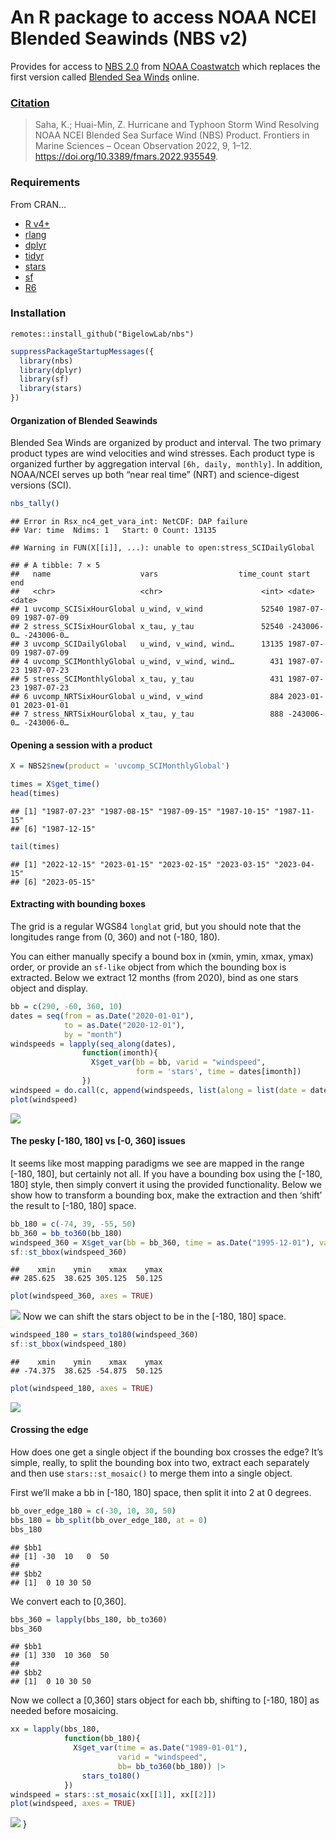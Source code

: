 An R package to access NOAA NCEI Blended Seawinds (NBS v2)
================

Provides for access to [NBS
2.0](https://coastwatch.noaa.gov/cwn/products/noaa-ncei-blended-seawinds-nbs-v2.html)
from [NOAA Coastwatch](https://coastwatch.noaa.gov/cwn/index.html) which
replaces the first version called [Blended Sea
Winds](https://www.ncei.noaa.gov/products/blended-sea-winds) online.

### [Citation](https://doi.org/10.3389/fmars.2022.935549)

> Saha, K.; Huai-Min, Z. Hurricane and Typhoon Storm Wind Resolving NOAA
> NCEI Blended Sea Surface Wind (NBS) Product. Frontiers in Marine
> Sciences – Ocean Observation 2022, 9, 1–12.
> <https://doi.org/10.3389/fmars.2022.935549>.

### Requirements

From CRAN…

-   [R v4+](https://www.r-project.org/)
-   [rlang](https://CRAN.R-project.org/package=rlang)
-   [dplyr](https://CRAN.R-project.org/package=dplyr)
-   [tidyr](https://CRAN.R-project.org/package=tidyr)
-   [stars](https://CRAN.R-project.org/package=stars)
-   [sf](https://CRAN.R-project.org/package=sf)
-   [R6](https://CRAN.R-project.org/package=R6)

### Installation

    remotes::install_github("BigelowLab/nbs")

``` r
suppressPackageStartupMessages({
  library(nbs)
  library(dplyr)
  library(sf)
  library(stars)
})
```

#### Organization of Blended Seawinds

Blended Sea Winds are organized by product and interval. The two primary
product types are wind velocities and wind stresses. Each product type
is organized further by aggregation interval `[6h, daily, monthly]`. In
addition, NOAA/NCEI serves up both “near real time” (NRT) and
science-digest versions (SCI).

``` r
nbs_tally()
```

    ## Error in Rsx_nc4_get_vara_int: NetCDF: DAP failure
    ## Var: time  Ndims: 1   Start: 0 Count: 13135

    ## Warning in FUN(X[[i]], ...): unable to open:stress_SCIDailyGlobal

    ## # A tibble: 7 × 5
    ##   name                    vars                  time_count start      end       
    ##   <chr>                   <chr>                      <int> <date>     <date>    
    ## 1 uvcomp_SCISixHourGlobal u_wind, v_wind             52540 1987-07-09 1987-07-09
    ## 2 stress_SCISixHourGlobal x_tau, y_tau               52540 -243006-0… -243006-0…
    ## 3 uvcomp_SCIDailyGlobal   u_wind, v_wind, wind…      13135 1987-07-09 1987-07-09
    ## 4 uvcomp_SCIMonthlyGlobal u_wind, v_wind, wind…        431 1987-07-23 1987-07-23
    ## 5 stress_SCIMonthlyGlobal x_tau, y_tau                 431 1987-07-23 1987-07-23
    ## 6 uvcomp_NRTSixHourGlobal u_wind, v_wind               884 2023-01-01 2023-01-01
    ## 7 stress_NRTSixHourGlobal x_tau, y_tau                 888 -243006-0… -243006-0…

#### Opening a session with a product

``` r
X = NBS2$new(product = 'uvcomp_SCIMonthlyGlobal')

times = X$get_time()
head(times)
```

    ## [1] "1987-07-23" "1987-08-15" "1987-09-15" "1987-10-15" "1987-11-15"
    ## [6] "1987-12-15"

``` r
tail(times)
```

    ## [1] "2022-12-15" "2023-01-15" "2023-02-15" "2023-03-15" "2023-04-15"
    ## [6] "2023-05-15"

#### Extracting with bounding boxes

The grid is a regular WGS84 `longlat` grid, but you should note that the
longitudes range from (0, 360) and not (-180, 180).

You can either manually specify a bound box in (xmin, ymin, xmax, ymax)
order, or provide an `sf-like` object from which the bounding box is
extracted. Below we extract 12 months (from 2020), bind as one stars
object and display.

``` r
bb = c(290, -60, 360, 10)
dates = seq(from = as.Date("2020-01-01"), 
            to = as.Date("2020-12-01"), 
            by = "month")
windspeeds = lapply(seq_along(dates),
                function(imonth){
                  X$get_var(bb = bb, varid = "windspeed", 
                            form = 'stars', time = dates[imonth])
                }) 
windspeed = do.call(c, append(windspeeds, list(along = list(date = dates))))
plot(windspeed)
```

![](README_files/figure-gfm/unnamed-chunk-4-1.png)<!-- -->

#### The pesky \[-180, 180\] vs \[-0, 360\] issues

It seems like most mapping paradigms we see are mapped in the range
\[-180, 180\], but certainly not all. If you have a bounding box using
the \[-180, 180\] style, then simply convert it using the provided
functionality. Below we show how to transform a bounding box, make the
extraction and then ‘shift’ the result to \[-180, 180\] space.

``` r
bb_180 = c(-74, 39, -55, 50)
bb_360 = bb_to360(bb_180)
windspeed_360 = X$get_var(bb = bb_360, time = as.Date("1995-12-01"), varid = "windspeed")
sf::st_bbox(windspeed_360)
```

    ##    xmin    ymin    xmax    ymax 
    ## 285.625  38.625 305.125  50.125

``` r
plot(windspeed_360, axes = TRUE)
```

![](README_files/figure-gfm/unnamed-chunk-5-1.png)<!-- --> Now we can
shift the stars object to be in the \[-180, 180\] space.

``` r
windspeed_180 = stars_to180(windspeed_360)
sf::st_bbox(windspeed_180)
```

    ##    xmin    ymin    xmax    ymax 
    ## -74.375  38.625 -54.875  50.125

``` r
plot(windspeed_180, axes = TRUE)
```

![](README_files/figure-gfm/unnamed-chunk-6-1.png)<!-- -->

#### Crossing the edge

How does one get a single object if the bounding box crosses the edge?
It’s simple, really, to split the bounding box into two, extract each
separately and then use `stars::st_mosaic()` to merge them into a single
object.

First we’ll make a bb in \[-180, 180\] space, then split it into 2 at 0
degrees.

``` r
bb_over_edge_180 = c(-30, 10, 30, 50)
bbs_180 = bb_split(bb_over_edge_180, at = 0)
bbs_180
```

    ## $bb1
    ## [1] -30  10   0  50
    ## 
    ## $bb2
    ## [1]  0 10 30 50

We convert each to \[0,360\].

``` r
bbs_360 = lapply(bbs_180, bb_to360)
bbs_360
```

    ## $bb1
    ## [1] 330  10 360  50
    ## 
    ## $bb2
    ## [1]  0 10 30 50

Now we collect a \[0,360\] stars object for each bb, shifting to \[-180,
180\] as needed before mosaicing.

``` r
xx = lapply(bbs_180,
            function(bb_180){
              X$get_var(time = as.Date("1989-01-01"),
                        varid = "windspeed",
                        bb= bb_to360(bb_180)) |>
                stars_to180()
            })
windspeed = stars::st_mosaic(xx[[1]], xx[[2]]) 
plot(windspeed, axes = TRUE)
```

![](README_files/figure-gfm/unnamed-chunk-9-1.png)<!-- --> }
